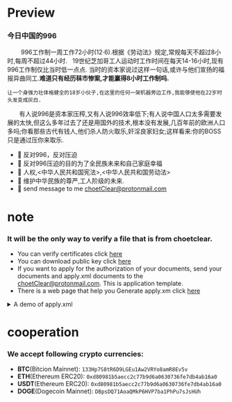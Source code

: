 # Preview
### 今日中国的996
&nbsp;&nbsp; &nbsp;&nbsp;&nbsp;&nbsp; 996工作制一周工作72小时(12·6).根据《劳动法》规定,常规每天不超过8小时,每周不超过44小时. &nbsp;&nbsp;19世纪芝加哥工人运动时工作时间在每天14-16小时,现有996工作制仅比当时低一点点. 当时的资本家说过这样一句话,或许与他们宣扬的福报异曲同工.**难道只有经历秣市惨案,才能赢得8小时工作制吗.**
```text
让一个身强力壮体格健全的18岁小伙子,在这里的任何一架机器旁边工作,我能够使他在22岁时头发变成灰白.
```
&nbsp;&nbsp; &nbsp;&nbsp;&nbsp;&nbsp;有人说996是资本家压榨,又有人说996效率低下;有人说中国人口太多需要发展的太快,但这么多年过去了还是用国外的技术,根本没有发展,几百年前的欧洲人口多吗;你看那些古代有钱人,他们杀人防火取乐,奸淫良家妇女;这样看来:你的BOSS只是通过压你来取乐.
- 🔭 反对996，反对压迫
- 🌱 反对996压迫的目的为了全民族未来和自己家庭幸福
- 👯 人权,<中华人民共和国宪法>,<中华人民共和国劳动法>
- 🤔 维护中华民族的尊严,工人阶级的未来.
- 💬 send message to me  choetClear@protonmail.com 

# note
### It will be the only way to verify  a file that is from choetclear.
- You can verify certificates click <a href="https://choetclear.github.io/ver1.html">here</a>
- You can download public key click  <a href="https://github.com/choetClear/choetClear/blob/main/publicKey.txt">here</a>
- If you want to apply for the authorization of your documents, send your documents and apply.xml documents to the choetClear@protonmail.com. This is application template.
- There is a web page that help you Generate apply.xm click <a href="https://choetclear.github.io/applyXml.html">here</a>
<details>
 <summary>A demo of apply.xml</summary>
 
 ```xml
<!--
    1.This file name must be apply.xml.
    2.Each item can only contain numbers, characters, !, @, #, $, %,/,=,*,+,-, ?, .,blank space,comma.
-->
<?xml version="1.0" encoding="UTF-8" standalone="no"?>
<!DOCTYPE properties SYSTEM "http://java.sun.com/dtd/properties.dtd">
<properties>
    <comment>2</comment><!-- This tag cannot be deleted -->
    <entry key="country">US </entry><!-- you country name,you can fill full name -->
    <entry key="fileName">demo file</entry><!--  you file name -->
    <entry key="author">your name</entry><!-- you full name or nick name -->
    <entry key="signAlg">signature algorithm names</entry>
    <!-- 
           signature algorithm that you choose ,such as MD5,SHA256 and so on.
           If you have multiple signatures, you must define their format.You can use any format.
           eg. If the value of signAlg is "MD5&&SHA2" ,so the value of signature must be <MD5 code>&&<sha2 code>.
     -->
    <entry key="signature">signature code</entry><!--  signature code that you calculated.  -->
    <entry key="content">no content</entry><!--  You can fill in the abstract of your document. You may fill in after encoding with base64 -->
    <entry key="expiration">2012.6.3-2023.3.3</entry><!-- must be yyyy.mm.dd-yyyy.mm.dd  -->
    <entry key="other">no other</entry><!-- Optional filling  -->
</properties>
```
</details>

# cooperation
###  We accept following crypto currencies:
- **BTC**(Bitcion Mainnet): `133Hp7S8tR6D9LGEu1Aw2VRYo8amR8Ev5v`
- **ETH**(Ethereum ERC20): `0xd80981b5aecc2c77b9d6a0630736fe7db4ab16a0`
- **USDT**(Ethereum ERC20): `0xd80981b5aecc2c77b9d6a0630736fe7db4ab16a0`
- **DOGE**(Dogecoin Mainnet): `DBpsDQ71AoaQMkP6HVP7ba1PhPu7sJsHUh`
 
